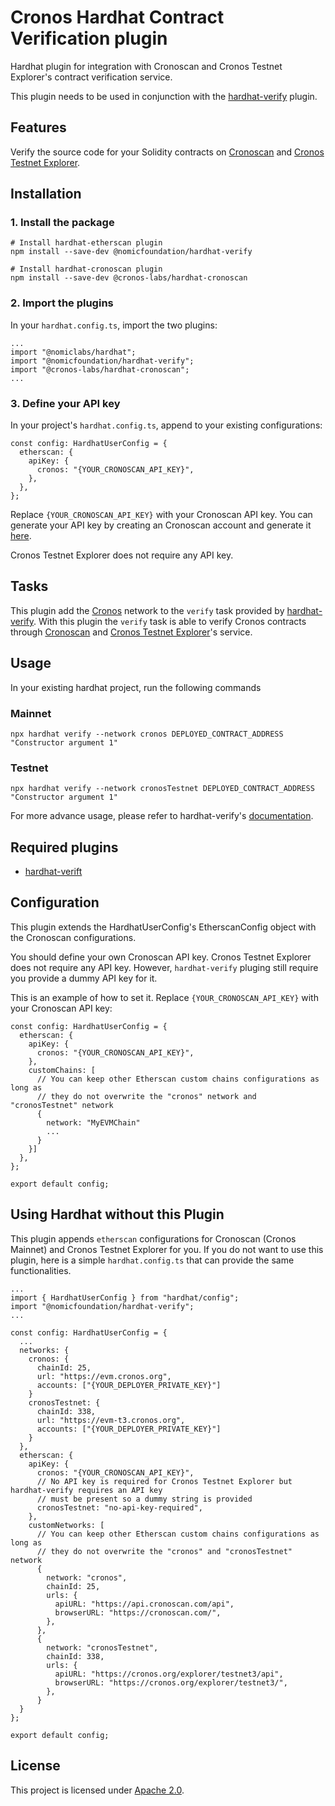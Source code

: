 # Cronos Hardhat Contract Verification plugin

Hardhat plugin for integration with Cronoscan and Cronos Testnet Explorer's contract verification service.

This plugin needs to be used in conjunction with the [hardhat-verify](https://www.npmjs.com/package/@nomicfoundation/hardhat-verify) plugin.

## Features

Verify the source code for your Solidity contracts on [Cronoscan](https://cronoscan.com/) and [Cronos Testnet Explorer](https://cronos.org/explorer/testnet3).

## Installation

### 1. Install the package

```
# Install hardhat-etherscan plugin
npm install --save-dev @nomicfoundation/hardhat-verify

# Install hardhat-cronoscan plugin
npm install --save-dev @cronos-labs/hardhat-cronoscan
```

### 2. Import the plugins

In your `hardhat.config.ts`, import the two plugins:
```
...
import "@nomiclabs/hardhat";
import "@nomicfoundation/hardhat-verify";
import "@cronos-labs/hardhat-cronoscan";
...
```

### 3. Define your API key

In your project's `hardhat.config.ts`, append to your existing configurations:
```
const config: HardhatUserConfig = {
  etherscan: {
    apiKey: {
      cronos: "{YOUR_CRONOSCAN_API_KEY}",
    },
  },
};
```

Replace `{YOUR_CRONOSCAN_API_KEY}` with your Cronoscan API key. You can generate your API key by creating an Cronoscan account and generate it [here](https://cronoscan.com/myapikey).

Cronos Testnet Explorer does not require any API key.

## Tasks

This plugin add the [Cronos](https://cronos.org) network to the `verify` task provided by [hardhat-verify](https://www.npmjs.com/package/@nomicfoundation/hardhat-verify). With this plugin the `verify` task is able to verify Cronos contracts through [Cronoscan](https://cronoscan.org) and [Cronos Testnet Explorer](https://cronos.org/explorer/testnet3)'s service.

## Usage

In your existing hardhat project, run the following commands

### Mainnet 

```
npx hardhat verify --network cronos DEPLOYED_CONTRACT_ADDRESS "Constructor argument 1"
```

### Testnet

```
npx hardhat verify --network cronosTestnet DEPLOYED_CONTRACT_ADDRESS "Constructor argument 1"
```

For more advance usage, please refer to hardhat-verify's [documentation](https://www.npmjs.com/package/@nomicfoundaation/hardhat-verify).

## Required plugins

- [hardhat-verift](https://www.npmjs.com/package/@nomicfoundaation/hardhat-verify)

## Configuration

This plugin extends the HardhatUserConfig's EtherscanConfig object with the Cronoscan configurations.

You should define your own Cronoscan API key. Cronos Testnet Explorer does not require any API key. However, `hardhat-verify` pluging still require you provide a dummy API key for it.

This is an example of how to set it. Replace `{YOUR_CRONOSCAN_API_KEY}` with your Cronoscan API key:
```
const config: HardhatUserConfig = {
  etherscan: {
    apiKey: {
      cronos: "{YOUR_CRONOSCAN_API_KEY}",
    },
    customChains: [
      // You can keep other Etherscan custom chains configurations as long as 
      // they do not overwrite the "cronos" network and "cronosTestnet" network
      {
        network: "MyEVMChain"
        ...
      }
    }]
  },
};

export default config;
```

## Using Hardhat without this Plugin

This plugin appends `etherscan` configurations for Cronoscan (Cronos Mainnet) and Cronos Testnet Explorer for you. If you do not want to use this plugin, here is a simple `hardhat.config.ts` that can provide the same functionalities.

```
...
import { HardhatUserConfig } from "hardhat/config";
import "@nomicfoundation/hardhat-verify";
...

const config: HardhatUserConfig = {
  ...
  networks: {
    cronos: {
      chainId: 25,
      url: "https://evm.cronos.org",
      accounts: ["{YOUR_DEPLOYER_PRIVATE_KEY}"]
    }
    cronosTestnet: {
      chainId: 338,
      url: "https://evm-t3.cronos.org",
      accounts: ["{YOUR_DEPLOYER_PRIVATE_KEY}"]
    }
  },
  etherscan: {
    apiKey: {
      cronos: "{YOUR_CRONOSCAN_API_KEY}",
      // No API key is required for Cronos Testnet Explorer but hardhat-verify requires an API key
      // must be present so a dummy string is provided
      cronosTestnet: "no-api-key-required",
    },
    customNetworks: [
      // You can keep other Etherscan custom chains configurations as long as 
      // they do not overwrite the "cronos" and "cronosTestnet" network
      {
        network: "cronos",
        chainId: 25,
        urls: {
          apiURL: "https://api.cronoscan.com/api",
          browserURL: "https://cronoscan.com/",
        },
      },
      {
        network: "cronosTestnet",
        chainId: 338,
        urls: {
          apiURL: "https://cronos.org/explorer/testnet3/api",
          browserURL: "https://cronos.org/explorer/testnet3/",
        },
      }
  }
};

export default config;

```

## License

This project is licensed under [Apache 2.0](./LICENSE).
